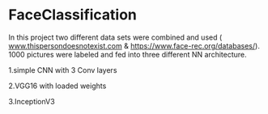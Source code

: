 # FaceClassification

In this project two different data sets were combined and used ( www.thispersondoesnotexist.com & https://www.face-rec.org/databases/). 1000 pictures were labeled and fed into three different NN architecture.

1.simple CNN with 3 Conv layers

2.VGG16 with loaded weights

3.InceptionV3
